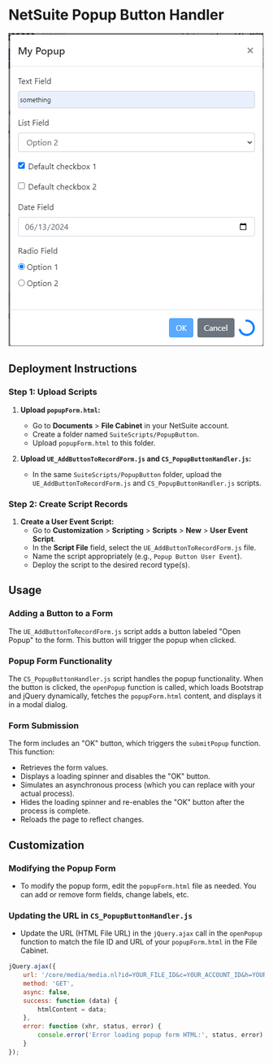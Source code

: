 # NetSuite Popup Button Handler

![Popup Modal Demo](popup-demo.png)

## Deployment Instructions

### Step 1: Upload Scripts

1. **Upload `popupForm.html`:**
    - Go to **Documents** > **File Cabinet** in your NetSuite account.
    - Create a folder named `SuiteScripts/PopupButton`.
    - Upload `popupForm.html` to this folder.

2. **Upload `UE_AddButtonToRecordForm.js` and `CS_PopupButtonHandler.js`:**
    - In the same `SuiteScripts/PopupButton` folder, upload the `UE_AddButtonToRecordForm.js` and `CS_PopupButtonHandler.js` scripts.

### Step 2: Create Script Records

1. **Create a User Event Script:**
    - Go to **Customization** > **Scripting** > **Scripts** > **New** > **User Event Script**.
    - In the **Script File** field, select the `UE_AddButtonToRecordForm.js` file.
    - Name the script appropriately (e.g., `Popup Button User Event`).
    - Deploy the script to the desired record type(s).

## Usage

### Adding a Button to a Form

The `UE_AddButtonToRecordForm.js` script adds a button labeled "Open Popup" to the form. This button will trigger the popup when clicked.

### Popup Form Functionality

The `CS_PopupButtonHandler.js` script handles the popup functionality. When the button is clicked, the `openPopup` function is called, which loads Bootstrap and jQuery dynamically, fetches the `popupForm.html` content, and displays it in a modal dialog.

### Form Submission

The form includes an "OK" button, which triggers the `submitPopup` function. This function:
- Retrieves the form values.
- Displays a loading spinner and disables the "OK" button.
- Simulates an asynchronous process (which you can replace with your actual process).
- Hides the loading spinner and re-enables the "OK" button after the process is complete.
- Reloads the page to reflect changes.

## Customization

### Modifying the Popup Form

- To modify the popup form, edit the `popupForm.html` file as needed. You can add or remove form fields, change labels, etc.

### Updating the URL in `CS_PopupButtonHandler.js`

- Update the URL (HTML File URL) in the `jQuery.ajax` call in the `openPopup` function to match the file ID and URL of your `popupForm.html` in the File Cabinet.

```javascript
jQuery.ajax({
    url: '/core/media/media.nl?id=YOUR_FILE_ID&c=YOUR_ACCOUNT_ID&h=YOUR_HASH&_xt=.html',
    method: 'GET',
    async: false,
    success: function (data) {
        htmlContent = data;
    },
    error: function (xhr, status, error) {
        console.error('Error loading popup form HTML:', status, error);
    }
});
